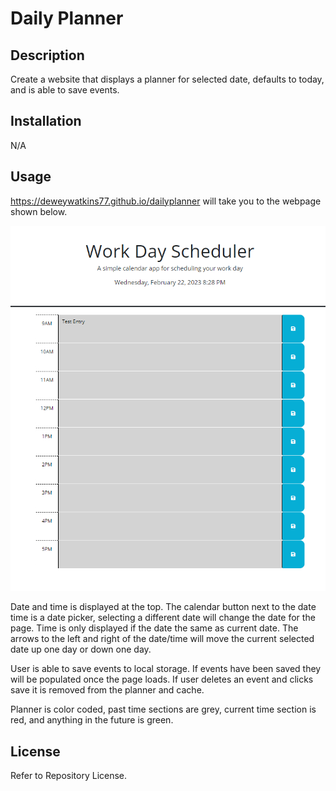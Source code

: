 # Daily Planner

## Description
Create a website that displays a planner for selected date, defaults to today, and is able to save events.


## Installation
N/A

## Usage

https://deweywatkins77.github.io/dailyplanner
will take you to the webpage shown below.

![Dewey Watkins Daily Planner](assets/images/readme-screenshot.png)

Date and time is displayed at the top. The calendar button next to the date time is a date picker, selecting a different date will change the date for the page. Time is only displayed if the date the same as current date. The arrows to the left and right of the date/time will move the current selected date up one day or down one day.

User is able to save events to local storage. If events have been saved they will be populated once the page loads. If user deletes an event and clicks save it is removed from the planner and cache.

Planner is color coded, past time sections are grey, current time section is red, and anything in the future is green.

## License

Refer to Repository License.
